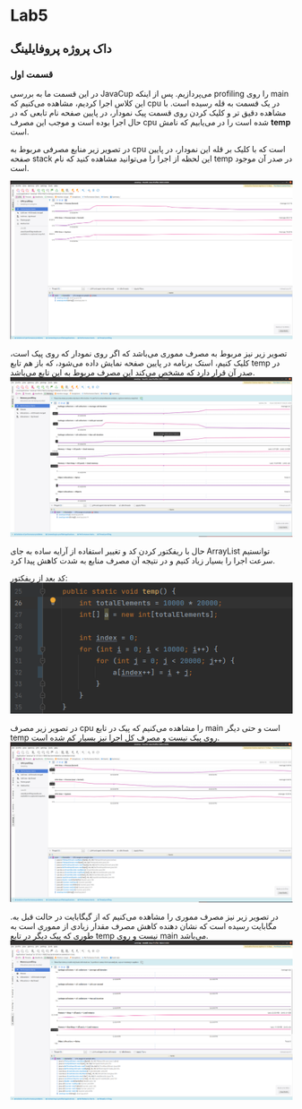 # Lab5

##  داک پروژه پروفایلینگ 

### قسمت اول 
در این قسمت ما به بررسی JavaCup می‌پردازیم. پس از اینکه profiling را روی main این کلاس اجرا کردیم، مشاهده می‌کنیم که cpu در یک قسمت به قله رسیده است. با مشاهده دقیق تر و کلیک کردن روی قسمت پیک نمودار، در پایین صفحه نام تابعی که در حال اجرا بوده است و موجب این مصرف cpu شده است را در می‌یابیم که نامش **temp** است.

در تصویر زیر منابع مصرفی مربوط به cpu است که با کلیک بر قله این نمودار، در پایین صفحه stack این لحظه از اجرا را می‌توانید مشاهده کنید که نام temp در صدر آن موجود است.

![image](pictures/javacup-cpu.png)

تصویر زیر نیز مربوط به مصرف مموری می‌باشد که اگر روی نمودار که روی پیک است، کلیک کنیم، استک برنامه در پایین صفحه نمایش داده می‌شود، که باز هم تابع temp در صدر آن قرار دارد که مشخص می‌کند این مصرف مربوط به این تابع می‌باشد. 
![image](pictures/javacup-memory.png)

حال با ریفکتور کردن کد و تغییر استفاده از 
آرایه ساده به جای ArrayList توانستیم سرعت اجرا را بسیار زیاد کنیم و در نتیجه آن مصرف منابع به شدت کاهش پیدا کرد.

کد بعد از ریفکتور:
![image](pictures/temp-func.png)


در تصویر زیر مصرف cpu را مشاهده می‌کنیم که پیک در تابع main است و حتی دیگر temp روی پیک نیست و مصرف کل اجرا نیز بسیار کم شده است.
![image](pictures/javacup-2-cpu.png)

.در تصویر زیر نیز مصرف مموری را مشاهده می‌کنیم که از گیگابایت در حالت قبل به مگابایت رسیده است که نشان دهنده کاهش مصرف مقدار زیادی از مموری است
به طوری که پیک دیگر در تابع temp نیست و روی main می‌باشد.
![image](pictures/javacup-2-memory.png)

